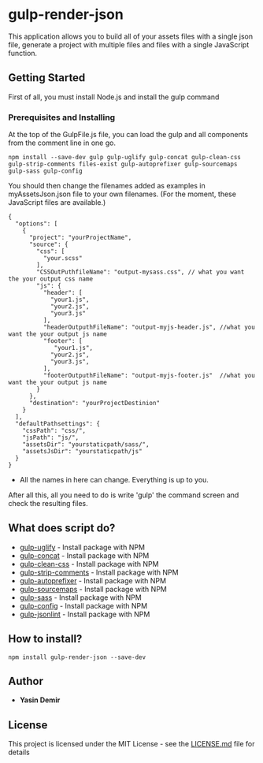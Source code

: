 # gulp-render-json

This application allows you to build all of your assets files with a single json file, generate a project with multiple files and files with a single JavaScript function.

## Getting Started

First of all, you must install Node.js and install the gulp command

### Prerequisites and Installing

At the top of the GulpFile.js file, you can load the gulp and all components from the comment line in one go.

```
npm install --save-dev gulp gulp-uglify gulp-concat gulp-clean-css gulp-strip-comments files-exist gulp-autoprefixer gulp-sourcemaps gulp-sass gulp-config
```


You should then change the filenames added as examples in myAssetsJson.json file to your own filenames. (For the moment, these JavaScript files are available.)

```
{
  "options": [
    {
      "project": "yourProjectName",
      "source": {
        "css": [
          "your.scss"
        ],
        "CSSOutPuthfileName": "output-mysass.css", // what you want the your output css name
        "js": {
          "header": [
            "your1.js",
            "your2.js",
            "your3.js"
          ],
          "headerOutputhFileName": "output-myjs-header.js", //what you want the your output js name
          "footer": [
             "your1.js",
            "your2.js",
            "your3.js",
          ],
          "footerOutputhFileName": "output-myjs-footer.js"  //what you want the your output js name
        }
      },
      "destination": "yourProjectDestinion"
    }
  ],
  "defaultPathsettings": {
    "cssPath": "css/",
    "jsPath": "js/",
    "assetsDir": "yourstaticpath/sass/",
    "assetsJsDir": "yourstaticpath/js"
  }
}
```

* All the names in here can change. Everything is up to you.

After all this, all you need to do is write 'gulp' the command screen and check the resulting files.

## What does script do?

* [gulp-uglify](https://www.npmjs.com/package/gulp-uglify) - Install package with NPM
* [gulp-concat](https://www.npmjs.com/package/gulp-concat) - Install package with NPM
* [gulp-clean-css](https://www.npmjs.com/package/gulp-clean-cs) - Install package with NPM
* [gulp-strip-comments](https://www.npmjs.com/package/gulp-strip-comments) - Install package with NPM
* [gulp-autoprefixer](https://www.npmjs.com/package/gulp-autoprefixer) - Install package with NPM
* [gulp-sourcemaps](https://www.npmjs.com/package/gulp-sourcemaps) - Install package with NPM
* [gulp-sass](https://www.npmjs.com/package/gulp-sass) - Install package with NPM
* [gulp-config](https://www.npmjs.com/package/gulp-config) - Install package with NPM
* [gulp-jsonlint](https://www.npmjs.com/package/gulp-jsonlint) - Install package with NPM

## How to install?
```
npm install gulp-render-json --save-dev
```

## Author

* **Yasin Demir** 

## License

This project is licensed under the MIT License - see the [LICENSE.md](LICENSE.md) file for details

